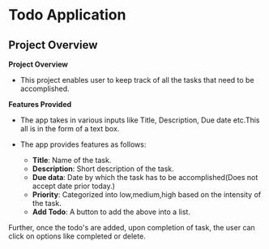 # Todo Application

## Project Overview

**Project Overview**

- This project enables user to keep track of all the tasks that need to be accomplished.

**Features Provided**

- The app takes in various inputs like Title, Description, Due date etc.This all is in the form of a text box.

- The app provides features as follows:
  - **Title**: Name of the task.
  - **Description**: Short description of the task.
  - **Due data**: Date by which the task has to be accomplished(Does not accept date prior today.)
  - **Priority**: Categorized into low,medium,high based on the intensity of the task.
  - **Add Todo**: A button to add the above into a list.

Further, once the todo's are added, upon completion of task, the user can click on options like completed or delete.
